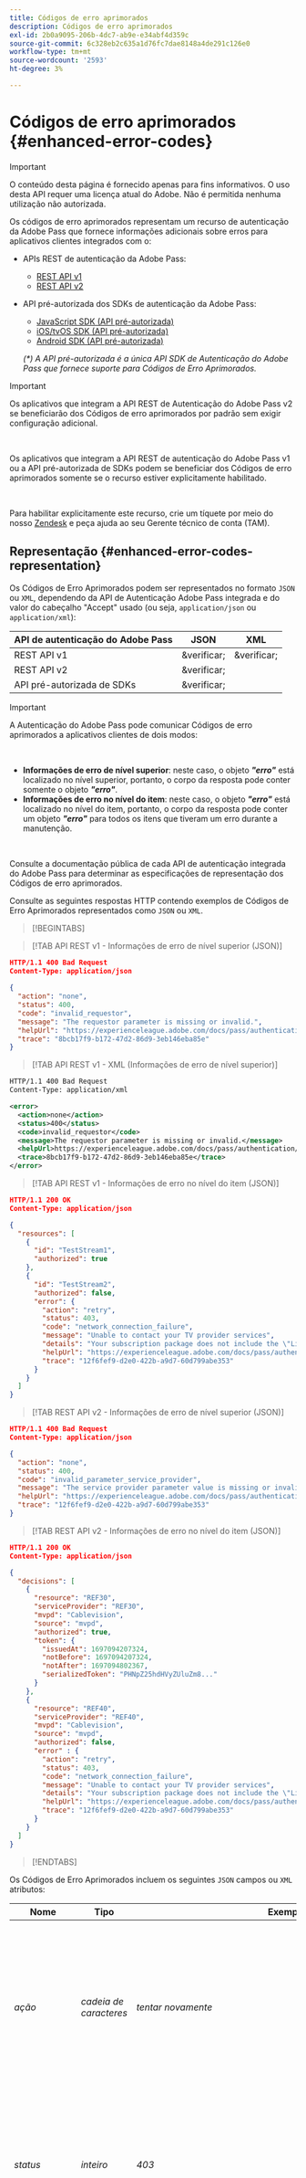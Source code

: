 ```yaml
---
title: Códigos de erro aprimorados
description: Códigos de erro aprimorados
exl-id: 2b0a9095-206b-4dc7-ab9e-e34abf4d359c
source-git-commit: 6c328eb2c635a1d76fc7dae8148a4de291c126e0
workflow-type: tm+mt
source-wordcount: '2593'
ht-degree: 3%

---
```


# Códigos de erro aprimorados {#enhanced-error-codes}

>[!IMPORTANT]
>
>O conteúdo desta página é fornecido apenas para fins informativos. O uso desta API requer uma licença atual do Adobe. Não é permitida nenhuma utilização não autorizada.

Os códigos de erro aprimorados representam um recurso de autenticação da Adobe Pass que fornece informações adicionais sobre erros para aplicativos clientes integrados com o:

* APIs REST de autenticação da Adobe Pass:
   * [REST API v1](./rest-api-overview.md)
   * [REST API v2](./rest-api-v2/apis/rest-api-v2-apis-overview.md)
* API pré-autorizada dos SDKs de autenticação da Adobe Pass:
   * [JavaScript SDK (API pré-autorizada)](./preauthorize-api-javascript-sdk.md)
   * [iOS/tvOS SDK (API pré-autorizada)](./preauthorize-api-ios-tvos-sdk.md)
   * [Android SDK (API pré-autorizada)](./preauthorize-api-android-sdk.md)

  _(*) A API pré-autorizada é a única API SDK de Autenticação do Adobe Pass que fornece suporte para Códigos de Erro Aprimorados._

>[!IMPORTANT]
>
> Os aplicativos que integram a API REST de Autenticação do Adobe Pass v2 se beneficiarão dos Códigos de erro aprimorados por padrão sem exigir configuração adicional.
>
> <br/>
>
> Os aplicativos que integram a API REST de autenticação do Adobe Pass v1 ou a API pré-autorizada de SDKs podem se beneficiar dos Códigos de erro aprimorados somente se o recurso estiver explicitamente habilitado.
>
> <br/>
>
> Para habilitar explicitamente este recurso, crie um tíquete por meio do nosso [Zendesk](https://adobeprimetime.zendesk.com) e peça ajuda ao seu Gerente técnico de conta (TAM).

## Representação {#enhanced-error-codes-representation}

Os Códigos de Erro Aprimorados podem ser representados no formato `JSON` ou `XML`, dependendo da API de Autenticação Adobe Pass integrada e do valor do cabeçalho &quot;Accept&quot; usado (ou seja, `application/json` ou `application/xml`):

| API de autenticação do Adobe Pass | JSON | XML |
|-------------------------------|---------|---------|
| REST API v1 | &amp;verificar; | &amp;verificar; |
| REST API v2 | &amp;verificar; |         |
| API pré-autorizada de SDKs | &amp;verificar; |         |

>[!IMPORTANT]
>
> A Autenticação do Adobe Pass pode comunicar Códigos de erro aprimorados a aplicativos clientes de dois modos:
>
> <br/>
>
> * **Informações de erro de nível superior**: neste caso, o objeto ***&quot;erro&quot;*** está localizado no nível superior, portanto, o corpo da resposta pode conter somente o objeto ***&quot;erro&quot;***.
> * **Informações de erro no nível do item**: neste caso, o objeto ***&quot;erro&quot;*** está localizado no nível do item, portanto, o corpo da resposta pode conter um objeto ***&quot;erro&quot;*** para todos os itens que tiveram um erro durante a manutenção.
>
> <br/>
>
> Consulte a documentação pública de cada API de autenticação integrada do Adobe Pass para determinar as especificações de representação dos Códigos de erro aprimorados.

Consulte as seguintes respostas HTTP contendo exemplos de Códigos de Erro Aprimorados representados como `JSON` ou `XML`.

>[!BEGINTABS]

>[!TAB API REST v1 - Informações de erro de nível superior (JSON)]

```JSON
HTTP/1.1 400 Bad Request
Content-Type: application/json
        
{
  "action": "none",
  "status": 400,
  "code": "invalid_requestor",
  "message": "The requestor parameter is missing or invalid.",
  "helpUrl": "https://experienceleague.adobe.com/docs/pass/authentication/auth-features/error-reportn/enhanced-error-codes.html",
  "trace": "8bcb17f9-b172-47d2-86d9-3eb146eba85e"
}
```

>[!TAB API REST v1 - XML (Informações de erro de nível superior)]

```XML
HTTP/1.1 400 Bad Request
Content-Type: application/xml

<error>
  <action>none</action>
  <status>400</status>
  <code>invalid_requestor</code>
  <message>The requestor parameter is missing or invalid.</message>
  <helpUrl>https://experienceleague.adobe.com/docs/pass/authentication/auth-features/error-reportn/enhanced-error-codes.html</helpUrl>
  <trace>8bcb17f9-b172-47d2-86d9-3eb146eba85e</trace>
</error>
```

>[!TAB API REST v1 - Informações de erro no nível do item (JSON)]

```JSON
HTTP/1.1 200 OK
Content-Type: application/json

{
  "resources": [
    {
      "id": "TestStream1",
      "authorized": true
    },
    {
      "id": "TestStream2",
      "authorized": false,
      "error": {
        "action": "retry",
        "status": 403,
        "code": "network_connection_failure",
        "message": "Unable to contact your TV provider services",
        "details": "Your subscription package does not include the \"Live\" channel",
        "helpUrl": "https://experienceleague.adobe.com/docs/pass/authentication/auth-features/error-reportn/enhanced-error-codes.html",
        "trace": "12f6fef9-d2e0-422b-a9d7-60d799abe353"
      }
    }
  ]
}
```

>[!TAB REST API v2 - Informações de erro de nível superior (JSON)]

```JSON
HTTP/1.1 400 Bad Request
Content-Type: application/json

{
  "action": "none",
  "status": 400,
  "code": "invalid_parameter_service_provider",
  "message": "The service provider parameter value is missing or invalid.",
  "helpUrl": "https://experienceleague.adobe.com/docs/pass/authentication/auth-features/error-reportn/enhanced-error-codes.html",
  "trace": "12f6fef9-d2e0-422b-a9d7-60d799abe353"
}
```

>[!TAB REST API v2 - Informações de erro no nível do item (JSON)]

```JSON
HTTP/1.1 200 OK
Content-Type: application/json

{
  "decisions": [
    {
      "resource": "REF30",
      "serviceProvider": "REF30",
      "mvpd": "Cablevision",
      "source": "mvpd",
      "authorized": true,
      "token": {
        "issuedAt": 1697094207324,
        "notBefore": 1697094207324,
        "notAfter": 1697094802367,
        "serializedToken": "PHNpZ25hdHVyZUluZm8..."
      }
    },
    {
      "resource": "REF40",
      "serviceProvider": "REF40",
      "mvpd": "Cablevision",
      "source": "mvpd",
      "authorized": false,
      "error" : {
        "action": "retry",
        "status": 403,
        "code": "network_connection_failure",
        "message": "Unable to contact your TV provider services",
        "details": "Your subscription package does not include the \"Live\" channel",
        "helpUrl": "https://experienceleague.adobe.com/docs/pass/authentication/auth-features/error-reportn/enhanced-error-codes.html",
        "trace": "12f6fef9-d2e0-422b-a9d7-60d799abe353"
      }
    }
  ]
}
```

>[!ENDTABS]

Os Códigos de Erro Aprimorados incluem os seguintes `JSON` campos ou `XML` atributos:

| Nome | Tipo | Exemplo | Restrito | Descrição |
|-----------|-----------|---------------------------------------------------------------------------------------------------------------------|:----------:|-----------------------------------------------------------------------------------------------------------------------------------------------------------------------------------------------------------------------------------------------------------------------------------------------------|
| *ação* | *cadeia de caracteres* | *tentar novamente* | &amp;verificar; | A Autenticação Adobe Pass recomendou uma ação que pode corrigir a situação conforme definido neste documento. <br/><br/> Para obter mais detalhes, consulte a seção [Ação](#enhanced-error-codes-action). |
| *status* | *inteiro* | *403* | &amp;verificar; | O código de status de resposta HTTP conforme definido no documento [RFC 7231](https://tools.ietf.org/html/rfc7231#section-6). <br/><br/> Para obter mais detalhes, consulte a seção [Status](#enhanced-error-codes-status). |
| *código* | *cadeia de caracteres* | *falha_de_conexão_de_rede* | &amp;verificar; | O código do identificador exclusivo de Autenticação do Adobe Pass associado ao erro, conforme definido neste documento. <br/><br/> Para obter mais detalhes, consulte a seção [Código](#enhanced-error-codes-code). |
| *mensagem* | *cadeia de caracteres* | *Não é possível contatar os serviços do provedor de TV* |            | A mensagem legível por humanos que pode ser exibida ao usuário final em alguns casos. <br/><br/> Para obter mais detalhes, consulte a seção [Tratamento de Resposta](#enhanced-error-codes-response-handling). |
| *detalhes* | *cadeia de caracteres* | *O pacote de assinatura não inclui o canal &quot;Online&quot;* |            | A mensagem detalhada que pode ser fornecida por um parceiro de serviços em alguns casos, <br/><br/> Este campo pode não estar presente caso o parceiro de serviços não forneça uma mensagem personalizada. |
| *urlAjuda* | *url* | *https://experienceleague.adobe.com/docs/pass/authentication/auth-features/error-reportn/enhanced-error-codes.html* |            | O URL da documentação pública de Autenticação do Adobe Pass, que vincula mais informações sobre por que esse erro ocorreu e possíveis soluções. <br/><br/> Este campo contém uma URL absoluta e não deve ser deduzido a partir do código de erro, dependendo do contexto de erro uma URL diferente pode ser fornecida. |
| *rastreamento* | *cadeia de caracteres* | *12f6fef9-d2e0-422b-a9d7-60d799abe353* |            | O identificador exclusivo da resposta que pode ser usado ao entrar em contato com o suporte da Autenticação da Adobe Pass para solucionar problemas específicos. |

>[!IMPORTANT]
>
> A coluna **Restrito** indica se o respectivo campo contém um valor de um conjunto finito, enquanto campos irrestritos podem conter dados.
>
> <br/>
>
> Atualizações futuras neste documento poderiam adicionar valores aos conjuntos finitos, mas não removerão ou alterarão os existentes.

### Ação {#enhanced-error-codes-representation-action}

Os Códigos de erro aprimorados incluem um campo &quot;ação&quot; que fornece uma ação recomendada que pode corrigir a situação.

Os valores possíveis para o campo &quot;action&quot; incluem:

| Ação | Descrição | Categoria |
|--------------------------|---------------------------------------------------------------------------------------------------------------------------------|--------------------------------------------|
| nenhum | Não há nenhuma ação predefinida para corrigir esse problema, mas em alguns casos, isso pode indicar uma invocação inadequada da API. | Corrija o contexto da solicitação. |
| configuração | O aplicativo cliente requer uma alteração de configuração, na maioria das vezes conduzida pelo Adobe Pass TVE Dashboard. | Corrija o contexto de configuração da integração. |
| registro de aplicativos | O aplicativo cliente requer que o se registre novamente. | Corrija o contexto do aplicativo cliente. |
| autenticação | O aplicativo cliente requer a autenticação ou reautenticação do usuário. | Corrija o contexto do aplicativo cliente. |
| autorização | O aplicativo cliente requer a obtenção de autorização para o recurso especificado. | Corrija o contexto do aplicativo cliente. |
| tentar novamente | O aplicativo cliente requer uma nova tentativa de solicitação. | Corrija o contexto da solicitação. |

_(*) Para alguns erros, várias ações podem ser possíveis soluções, mas o campo &quot;ação&quot; indica aquela com a maior probabilidade de correção do erro._

### Status {#enhanced-error-codes-representation-status}

Os Códigos de erro aprimorados incluem um campo &quot;status&quot; que indica o código do status HTTP associado ao erro.

Os valores possíveis para o campo &quot;status&quot; incluem:

| Código | Frase de motivo |
|------|-----------------------|
| 400 | Solicitação inválida |
| 401 | Não autorizado |
| 403 | Proibido |
| 404 | Não encontrado |
| 405 | Método não permitido |
| 410 | Sumiu |
| 412 | Falha na pré-condição |
| 500 | Erro interno do servidor |

Códigos de erro aprimorados com um &quot;status&quot; 4xx geralmente aparecem quando o erro é gerado pelo cliente e, na maioria das vezes, significa que o cliente requer trabalho adicional para corrigi-lo.

Códigos de erro aprimorados com um &quot;status&quot; 5xx geralmente aparecem quando o erro é gerado pelo servidor e, na maioria das vezes, significa que o servidor requer trabalho adicional para corrigi-lo.

>[!IMPORTANT]
>
> Há casos em que o código de status de resposta HTTP é diferente do campo &quot;status&quot; do Código de erro aprimorado, especialmente ao interagir com uma API de autenticação da Adobe Pass que comunica Códigos de erro aprimorados como informações de erro no nível do item.

### Código {#enhanced-error-codes-representation-code}

Os códigos de erro aprimorados incluem um campo &quot;código&quot; que fornece um identificador exclusivo de autenticação da Adobe Pass associado ao erro.

Os valores possíveis para o campo &quot;código&quot; são agregados [abaixo](#enhanced-error-codes-list) em duas listas, com base na API de Autenticação Adobe Pass integrada.

## Listas {#enhanced-error-codes-lists}

### REST API v1 {#enhanced-error-codes-lists-rest-api-v1}

A tabela abaixo lista possíveis Códigos de erro aprimorados que um aplicativo cliente pode encontrar ao ser integrado à API REST de autenticação da Adobe Pass v1.

| Ação | Código | Status | Mensagem |
|--------------------|---------------------------------------------------|-------------------|----------------------------------------------------------------------------------------------------------------------------------------------------------------------------------------------------------------------------------------------------------------------------------------------------------------------------------------------|
| **nenhum** | *solicitante_inválido* | 400 | O parâmetro do solicitante está ausente ou é inválido. |
|                    | *informações_de_dispositivo_inválidas* | 400 | Informações do dispositivo ausentes ou inválidas. |
|                    | *id_de_dispositivo_inválida* | 400 | O identificador do dispositivo está ausente ou é inválido. |
|                    | *recurso_ausente* | 400, 412 | O parâmetro de recurso está ausente. |
|                    | *malformed_authz_request* | 400, 412 | A solicitação de autorização é nula ou inválida. |
|                    | *pré-autorização_negada_por_mvpd* | 403 | O MVPD retornou uma decisão de &quot;Negação&quot; ao solicitar pré-autorização para o recurso especificado. |
|                    | *autorização_negada_por_mvpd* | 403 | O MVPD retornou uma decisão de &quot;Negação&quot; ao solicitar autorização para o recurso especificado. |
|                    | *autorização_negada_por_controles_pelos_pais* | 403 | O MVPD retornou uma decisão &quot;Negar&quot; devido às configurações de controles dos pais para o recurso especificado. |
|                    | *erro_interno* | 400, 405, 500 | A solicitação falhou devido a um erro interno do servidor. |
| **configuração** | *integração_desconhecida* | 400, 412 | A integração entre o programador especificado e o provedor de identidade não existe. Use o painel TVE para criar a integração necessária. |
|                    | *muitos_recursos* | 403 | A solicitação de autorização ou pré-autorização falhou porque muitos recursos foram consultados. Entre em contato com a equipe de suporte para configurar corretamente as limitações de autorização e pré-autorização. |
| **autenticação** | *autenticação_sessão_emissor_incompatibilidade* | 400 | A solicitação de autorização falhou devido ao fato de que o MVPD indicado para o fluxo de autorização é diferente daquele que emitiu a sessão de autenticação. O usuário deve autenticar novamente com o MVPD desejado para continuar. |
|                    | *autorização_negada_por_políticas_hba* | 403 | O MVPD retornou uma decisão de &quot;Negação&quot; devido a políticas de autenticação doméstica. A autenticação atual foi obtida usando um HBA (fluxo de autenticação baseado em início), mas o dispositivo não está mais em casa ao solicitar autorização para o recurso especificado. O usuário deve autenticar novamente com um MVPD compatível para continuar. |
|                    | *autorização_negada_por_sessão_invalidada* | 403 | A sessão de autenticação foi invalidada pelo provedor de identidade. O usuário deve autenticar novamente com um MVPD compatível para continuar. |
|                    | *identidade_não_reconhecida_por_mvpd* | 403 | A solicitação de autorização falhou devido ao fato de que a identidade do usuário não foi reconhecida pelo MVPD. |
|                    | *autenticação_sessão_invalidada* | 403 | A sessão de autenticação foi invalidada pelo provedor de identidade. O usuário deve autenticar novamente com um MVPD compatível para continuar. |
|                    | *autenticação_sessão_ausente* | 403, 412 | Não foi possível recuperar a sessão de autenticação associada a esta solicitação. O usuário deve autenticar novamente com um MVPD compatível para continuar. |
|                    | *autenticação_sessão_expirada* | 403, 412 | A sessão de autenticação atual expirou. O usuário deve autenticar novamente com um MVPD compatível para continuar. |
|                    | *pré-autorização_autenticação_sessão_ausente* | 412 | Não foi possível recuperar a sessão de autenticação associada a esta solicitação. O usuário deve autenticar novamente com um MVPD compatível para continuar. |
|                    | *pré-autorização_autenticação_sessão_expirada* | 412 | A sessão de autenticação atual expirou. O usuário deve autenticar novamente com um MVPD compatível para continuar. |
| **autorização** | *autorização_não_encontrada* | 403, 404 | Nenhuma autorização foi encontrada para o recurso especificado. O usuário deve obter uma nova autorização para continuar. |
|                    | *autorização_expirada* | 410 | A autorização anterior do recurso especificado expirou. O usuário deve obter uma nova autorização para continuar. |
| **tentar novamente** | *erro_recebido_de_rede* | 403 | Erro de leitura ao recuperar a resposta do serviço de parceiro associado. Tentar novamente a solicitação pode resolver o problema. |
|                    | *tempo_de_conexão_de_rede* | 403 | Houve um tempo limite de conexão com o serviço de parceiro associado. Tentar novamente a solicitação pode resolver o problema. |
|                    | *tempo_máximo_de_execução_excedido* | 403 | A solicitação não foi concluída no tempo máximo permitido. Tentar novamente a solicitação pode resolver o problema. |

### API pré-autorizada de SDKs {#enhanced-error-codes-lists-sdks-preauthorize-api}

Consulte a [seção](#enhanced-error-codes-list-rest-api-v1) anterior para obter possíveis Códigos de erro aprimorados que um aplicativo cliente pode encontrar quando integrado à API pré-autorizada dos SDKs de autenticação da Adobe Pass.

### REST API v2 {#enhanced-error-codes-lists-rest-api-v2}

A tabela abaixo lista possíveis Códigos de erro aprimorados que um aplicativo cliente pode encontrar ao ser integrado à API REST v2 de autenticação da Adobe Pass.

| Ação | Código | Status | Mensagem |
|------------------------------|--------------------------------------------------------|--------|--------------------------------------------------------------------------------------------------------------------------------------------------------------------------------------------------------------------------------------------------------------------------------------------------------------------------------------------|
| **nenhum** | *invalid_parameter_service_provider* | 400 | O valor do parâmetro do provedor de serviços está ausente ou é inválido. |
|                              | *invalid_parameter_mvpd* | 400 | O valor do parâmetro mvpd está ausente ou é inválido. |
|                              | *código_de_parâmetro_inválido* | 400 | O valor do parâmetro de código está ausente ou é inválido. |
|                              | *recursos_de_parâmetro_inválidos* | 400 | O valor do parâmetro de URL de redirecionamento está ausente ou é inválido. |
|                              | *url_redirecionamento_de_parâmetro_inválido* | 400 | O valor do parâmetro de recursos está ausente ou é inválido. |
|                              | *invalid_parameter_partner* | 400 | O valor do parâmetro de parceiro está ausente ou é inválido. |
|                              | *resposta_saml_parâmetro_inválido* | 400 | O valor do parâmetro de resposta SAML está ausente ou é inválido. |
|                              | *informações_de_dispositivo_de_cabeçalho_inválido* | 400 | O valor do cabeçalho de informações do dispositivo está ausente ou é inválido. |
|                              | *identificador_de_dispositivo_de_cabeçalho_inválido* | 400 | O valor do cabeçalho do identificador de dispositivo está ausente ou é inválido. |
|                              | *identidade_de_cabeçalho_inválida_para_acesso_temporário* | 400 | A identidade do valor do cabeçalho de acesso temporário está ausente ou é inválida. |
|                              | *cabeçalho_inválido_pfs_permission_access_not_present* | 400 | O valor de status de acesso da permissão do cabeçalho de status da estrutura do parceiro não está presente. |
|                              | *cabeçalho_inválido_pfs_permissão_acesso_não_determinado* | 400 | O valor do status de acesso da permissão do cabeçalho de status da estrutura do parceiro não foi determinado. |
|                              | *cabeçalho_inválido_pfs_permission_access_not_granted* | 400 | O valor de status de acesso da permissão do cabeçalho de status da estrutura do parceiro não é concedido. |
|                              | *cabeçalho_inválido_pfs_provider_id_not_determination* | 400 | O valor da ID do provedor do cabeçalho de status da estrutura do parceiro não está associado a um mvpd conhecido. |
|                              | *incompatibilidade_de_id_de_provedor_de_cabeçalho_inválido* | 400 | O valor da ID do provedor do cabeçalho de status da estrutura do parceiro não corresponde ao mvpd enviado como parâmetro. |
|                              | *integração_inválida* | 400 | A integração entre o provedor de serviços especificado e o mvpd não existe ou está desabilitada. |
|                              | *sessão_de_autenticação_inválida* | 400 | A sessão de autenticação associada a esta solicitação está ausente ou é inválida. |
|                              | *pré-autorização_negada_por_mvpd* | 403 | O MVPD retornou uma decisão de &quot;Negação&quot; ao solicitar pré-autorização para o recurso especificado. |
|                              | *autorização_negada_por_mvpd* | 403 | O MVPD retornou uma decisão de &quot;Negação&quot; ao solicitar autorização para o recurso especificado. |
|                              | *autorização_negada_por_controles_pelos_pais* | 403 | O MVPD retornou uma decisão &quot;Negar&quot; devido às configurações de controles dos pais para o recurso especificado. |
|                              | *autorização_negada_pela_regra_de_degradação* | 403 | A integração entre o provedor de serviços especificado e o mvpd tem uma regra de degradação aplicada que nega a autorização para os recursos solicitados. |
|                              | *erro_interno_do_servidor* | 500 | A solicitação falhou devido a um erro interno do servidor. |
| **configuração** | *muitos_recursos* | 403 | A solicitação de autorização ou pré-autorização falhou porque muitos recursos foram consultados. Entre em contato com a equipe de suporte para configurar corretamente as limitações de autorização e pré-autorização. |
|                              | *certificado_de_metadados_de_usuário_de_configuração_inválido* | 500 | A configuração do certificado de metadados do usuário está ausente ou é inválida. |
|                              | *invalid_configuration_temporary_access* | 500 | A configuração de acesso temporário é inválida. |
|                              | *plataforma_de_configuração_inválida* | 500 | A configuração da plataforma está ausente ou é inválida para integração. |
|                              | *id_da_plataforma_de_configuração_inválida* | 500 | A configuração da ID da plataforma está ausente ou é inválida. |
|                              | *característica_de_plataforma_de_configuração_inválida* | 500 | A configuração de característica da plataforma está ausente ou é inválida. |
|                              | *características_de_categoria_de_plataforma_de_configuração_inválida* | 500 | A configuração de característica de categoria de plataforma está ausente ou é inválida. |
|                              | *serviços_de_plataforma_de_configuração_inválidos* | 500 | A configuração dos serviços de plataforma está ausente ou é inválida para integração. |
|                              | *configuração_inválida_mvpd_plataforma* | 500 | A configuração da plataforma mvpd está ausente ou é inválida para mvpd e plataforma. |
|                              | *invalid_configuration_mvpd_platform_boarding_status* | 500 | A configuração do status de integração da plataforma mvpd está ausente ou é inválida para mvpd e plataforma. |
|                              | *invalid_configuration_mvpd_platform_profile_exchange* | 500 | A configuração de troca de perfil da plataforma mvpd está ausente ou é inválida para mvpd e plataforma. |
| **registro de aplicativo** | *acesso_token_service_provider* inválido | 401 | O token de acesso é inválido devido ao provedor de serviço inválido. |
|                              | *invalid_access_token_client_application* | 401 | O token de acesso é inválido devido ao aplicativo cliente inválido. |
| **autenticação** | *perfil_autenticado_ausente* | 403 | O perfil autenticado associado a esta solicitação está ausente. |
|                              | *perfil_autenticado_expirado* | 403 | O perfil autenticado associado a esta solicitação expirou. |
|                              | *perfil_autenticado_invalidado* | 403 | O perfil autenticado associado a esta solicitação foi invalidado. |
|                              | *temporary_access_duration_limit_aded* | 403 | O limite de duração do acesso temporário foi excedido. |
|                              | *limite_de_recursos_de_acesso_temporário* | 403 | O limite de recursos de acesso temporário foi excedido. |
|                              | *autorização_negada_por_políticas_hba* | 403 | O MVPD retornou uma decisão de &quot;Negação&quot; devido a políticas de autenticação doméstica. A autenticação atual foi obtida por meio de um fluxo de autenticação baseado em casa e, mas o dispositivo não está mais em casa ao solicitar autorização para o recurso especificado. O usuário deve autenticar novamente com um MVPD compatível para continuar. |
|                              | *autorização_negada_por_sessão_invalidada* | 403 | A sessão de autenticação foi invalidada pelo provedor de identidade. O usuário deve autenticar novamente com um MVPD compatível para continuar. |
|                              | *identidade_não_reconhecida_por_mvpd* | 403 | A solicitação de autorização falhou devido ao fato de que a identidade do usuário não foi reconhecida pelo MVPD. |
| **tentar novamente** | *erro_recebido_de_rede* | 403 | Erro de leitura ao recuperar a resposta do serviço de parceiro associado. Tentar novamente a solicitação pode resolver o problema. |
|                              | *tempo_de_conexão_de_rede* | 403 | Houve um tempo limite de conexão com o serviço de parceiro associado. Tentar novamente a solicitação pode resolver o problema. |
|                              | *tempo_máximo_de_execução_excedido* | 403 | A solicitação não foi concluída no tempo máximo permitido. Tentar novamente a solicitação pode resolver o problema. |

## Tratamento de resposta {#enhanced-error-codes-response-handling}

>[!IMPORTANT]
>
> Há Códigos de erro aprimorados que podem ser manipulados automaticamente no código do aplicativo do cliente, como tentar novamente uma solicitação de autorização no caso de um tempo limite da rede ou exigir que o usuário reautentique quando a sessão expirar, mas outros tipos podem exigir alterações de configuração ou interação da equipe de atendimento ao cliente da Autenticação da Adobe Pass.
>
> <br/>
>
> Portanto, é importante coletar e fornecer informações completas sobre o erro ao criar um tíquete por meio do nosso [Zendesk](https://adobeprimetime.zendesk.com), para garantir que as alterações necessárias sejam feitas antes de iniciar o novo aplicativo ou novo recurso.

Em resumo, ao manipular respostas que contêm Códigos de erro aprimorados, você deve considerar o seguinte:

1. **Verificar ambos os valores de status**: sempre verifique o código de status de resposta HTTP e o campo &quot;status&quot; do Código de Erro Aprimorado. Elas podem ser diferentes e ambas fornecem informações valiosas.

1. **Informações de erro agnósticas para nível superior versus nível de item**: trate informações de erro de nível superior e nível de item agnósticas à maneira como são comunicadas, verifique se você pode lidar com ambas as formas de transmissão de Códigos de Erro Aprimorados.

1. **Lógica de repetição**: para erros que exijam uma nova tentativa, verifique se as novas tentativas são feitas com retrocesso exponencial para evitar sobrecarga do servidor. Além disso, no caso de APIs de autenticação da Adobe Pass que lidam com vários itens de uma só vez (por exemplo, API pré-autorizada), você deve incluir na solicitação repetida somente os itens marcados com &quot;tentar novamente&quot; e não a lista inteira.

1. **Alterações de configuração**: para erros que exijam alterações de configuração, verifique se as alterações necessárias foram feitas antes de iniciar o novo aplicativo ou novo recurso.

1. **Autenticação e autorização**: para erros relacionados à autenticação e autorização, você deve solicitar que o usuário se autentique novamente ou obtenha uma nova autorização, conforme necessário.

1. **Comentários do usuário**: opcional, use os campos de &quot;mensagem&quot; e (possíveis) &quot;detalhes&quot; legíveis por humanos para informar o usuário sobre o problema. A mensagem de texto &quot;details&quot; pode ser transmitida dos endpoints de pré-autorização ou autorização do MVPD ou do Programador ao aplicar as regras de degradação.
